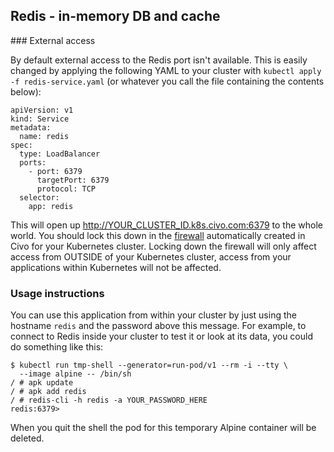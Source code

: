 ## Redis - in-memory DB and cache

### External access

By default external access to the Redis port isn't available. This is easily changed by applying the following YAML to your cluster with `kubectl apply -f redis-service.yaml` (or whatever you call the file containing the contents below):

```
apiVersion: v1
kind: Service
metadata:
  name: redis
spec:
  type: LoadBalancer
  ports:
    - port: 6379
      targetPort: 6379
      protocol: TCP
  selector:
    app: redis
```

This will open up http://YOUR_CLUSTER_ID.k8s.civo.com:6379 to the whole world. You should lock this down in the [firewall](https://www.civo.com/account/firewalls) automatically created in Civo for your Kubernetes cluster. Locking down the firewall will only affect access from OUTSIDE of your Kubernetes cluster, access from your applications within Kubernetes will not be affected.

### Usage instructions

You can use this application from within your cluster by just using the hostname `redis` and the password above this message. For example, to connect to Redis inside your cluster to test it or look at its data, you could do something like this:

```
$ kubectl run tmp-shell --generator=run-pod/v1 --rm -i --tty \
  --image alpine -- /bin/sh
/ # apk update
/ # apk add redis
/ # redis-cli -h redis -a YOUR_PASSWORD_HERE
redis:6379> 
```

When you quit the shell the pod for this temporary Alpine container will be deleted.

